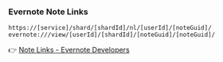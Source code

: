 ### Evernote Note Links

```
https://[service]/shard/[shardId]/nl/[userId]/[noteGuid]/
evernote:///view/[userId]/[shardId]/[noteGuid]/[noteGuid]/
```

👉 [Note Links - Evernote Developers](https://www.dropbox.com/s/rm1p5dsprta0yrg/Note%20Links%20-%20Evernote%20Developers.html?dl=0)
